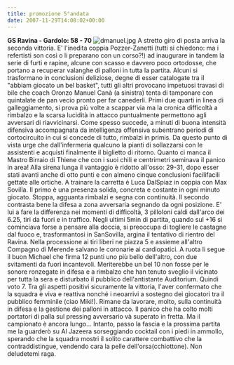 ```yaml
---
title: promozione 5°andata
date: 2007-11-29T14:08:02+00:00
---
```

**GS Ravina - Gardolo: 58 - 70**
![dmanuel.jpg](/images/articoli/caricatura-manuel-dallenogare.jpg)
A stretto giro di posta arriva la seconda vittoria. E' l'inedita coppia Pozzer-Zanetti (tutti si chiedono: ma i refertisti son così o li preparano con un corso?!) ad inaugurare in tandem la serie di furti e rapine, alcune con scasso e davvero poco ortodosse, che portano a recuperar valanghe di palloni in tutta la partita. Alcuni si trasformano in conclusioni deliziose, degne di esser catalogate tra il "abbiam giocato un bel basket", tutti gli altri provocano impetuosi travasi di bile che coach Oronzo Manuel Canà (a sinistra) tenta di tamponare con quintalate de pan vecio pronto per far canederli. Primi due quarti in linea di galleggiamento, si prova più volte a scappar via ma la cronica difficoltà a rimbalzo e la scarsa lucidità in attacco puntualmente permettono agli avversari di riavvicinarsi. Come spesso succede, a minuti di buona intensità difensiva accompagnata da intelligenza offensiva subentrano periodi di cortocircuito in cui si concede di tutto, rimbalzi in primis. Da questo punto di vista urge che dall'infermeria qualcuno la pianti di sollazzarsi con le assistenti e acquisti finalmente il biglietto di ritorno. Quanto ci manca il Mastro Birraio di Thiene che con i suoi chili e centrimetri seminava il panico in area! Alla sirena lunga il vantaggio è ridotto all'osso: 29-31, dopo esser stati avanti anche di otto punti e con almeno cinque conclusioni facilifacili gettate alle ortiche. A trainare la carretta è Luca DalSpiaz in coppia con Max Sovilla. Il primo è una presenza solida, concreta e costante in ogni minuto giocato. Stoppa, agguanta rimbalzi e segna con continuità. Il secondo contrasta bene la difesa a zona avversaria segnando da ogni posizione. E' lui a fare la differenza nei momenti di difficoltà, 3 pilloloni caldi dall'arco dei 6.25, tiri da fuori e in traffico. Negli ultimi 5min di partita, quando sul +16 si cominciava forse a pensare alla doccia, si preoccupa di togliere le castagne dal fuoco e, trasformantosi in SanSovilla, argina il tentativo di rientro del Ravina. Nella processione ai tiri liberi ne piazza 5 e assieme all'altro Compagno di Merende salvano le coronarie ai cardiopatici. A ruota li segue il buon Michael che firma 12 punti uno più bello dell'altro, con due svitamenti da fuori incantevoli. Meriterebbe un bel 10 non fosse per le sonore ronzegate in difesa e a rimbalzo che han tenuto sveglio il vicinato per tutta la sera e disturbato il pubblico dell'antistante Auditorium. Quindi voto 7. Tra gli aspetti positivi sicuramente la vittoria, l'aver confermato che la squadra è viva e reattiva nonché i neoarrivi a sostegno dei giocatori tra il pubblico femminile (ciao Miki!). Rimane da lavorare, molto, sulla continuità in difesa e la gestione dei palloni in attacco. Il panico che ha colto molti portatori di palla sul pressing avversario và superato in fretta. Ma il campionato è ancora lungo… Intanto, passo la fascia e la prossima partita me la guarderò su Al Jazeera sorseggiando cocktail con i piedi in ammollo, sperando che la squadra mostri il solito carattere combattivo che la contraddistingue, vendendo cara la pelle dell'orsa(cchiottone). Non deludetemi raga.